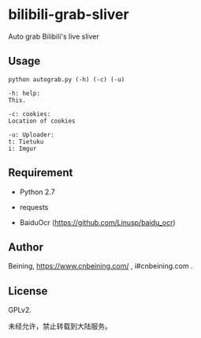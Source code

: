 # bilibili-grab-sliver
Auto grab Bilibili's live sliver


Usage
------

    python autograb.py (-h) (-c) (-u)
    
    -h: help:
    This.
    
    -c: cookies:
    Location of cookies
    
    -u: Uploader:
    t: Tietuku
    i: Imgur

Requirement
-------

- Python 2.7

- requests

- BaiduOcr (https://github.com/Linusp/baidu_ocr)

Author
-----

Beining, https://www.cnbeining.com/ , i#cnbeining.com .

License
-----
GPLv2.

未经允许，禁止转载到大陆服务。
